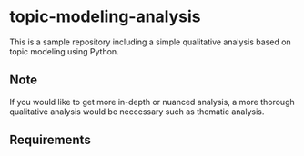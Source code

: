 # topic-modeling-analysis
This is a sample repository including a simple qualitative analysis based on topic modeling using Python. 

## Note
If you would like to get more in-depth or nuanced analysis, a more thorough qualitative analysis would be neccessary such as thematic analysis. 

## Requirements

